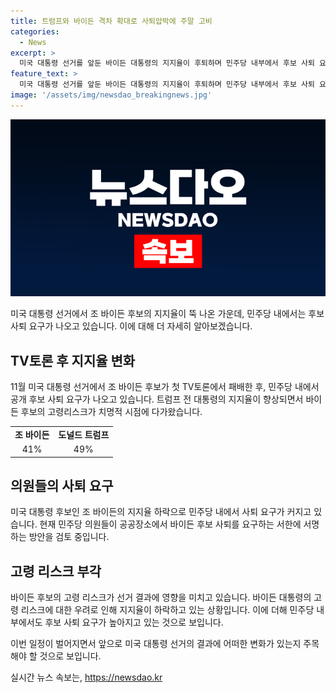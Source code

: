 ```yaml
---
title: 트럼프와 바이든 격차 확대로 사퇴압박에 주말 고비
categories:
  - News
excerpt: >
  미국 대통령 선거를 앞둔 바이든 대통령의 지지율이 후퇴하며 민주당 내부에서 후보 사퇴 요구가 나오는 가운데, 바이든 대통령의 고령 리스크에 대한 우려가 높아지고 있다. 지지율 격차가 벌어지는 가운데 바이든 대통령의 체력 문제에 대한 우려가 고조되고 있으며, 민주당 내에서는 후보 사퇴를 요구하는 의원들이 늘어나고 있다. 바이든 대통령은 완주 의지를 드러내며 고령 리스크에 대응하고 있지만, 현재의 지지율 상황에서 결단을 내릴 수 밖에 없을 것으로 분석된다.
feature_text: >
  미국 대통령 선거를 앞둔 바이든 대통령의 지지율이 후퇴하며 민주당 내부에서 후보 사퇴 요구가 나오는 가운데, 바이든 대통령의 고령 리스크에 대한 우려가 높아지고 있다. 지지율 격차가 벌어지는 가운데 바이든 대통령의 체력 문제에 대한 우려가 고조되고 있으며, 민주당 내에서는 후보 사퇴를 요구하는 의원들이 늘어나고 있다. 바이든 대통령은 완주 의지를 드러내며 고령 리스크에 대응하고 있지만, 현재의 지지율 상황에서 결단을 내릴 수 밖에 없을 것으로 분석된다.
image: '/assets/img/newsdao_breakingnews.jpg'
---
```


<p><img src="/assets/img/newsdao_breakingnews.jpg" alt="flaretime 속보" /></p>

<p>미국 대통령 선거에서 조 바이든 후보의 지지율이 뚝 나온 가운데, 민주당 내에서는 후보 사퇴 요구가 나오고 있습니다. 이에 대해 더 자세히 알아보겠습니다. </p>

<h2 data-ke-size="size26">TV토론 후 지지율 변화</h2>

<p data-ke-size="size16">11월 미국 대통령 선거에서 조 바이든 후보가 첫 TV토론에서 패배한 후, 민주당 내에서 공개 후보 사퇴 요구가 나오고 있습니다. 트럼프 전 대통령의 지지율이 향상되면서 바이든 후보의 고령리스크가 치명적 시점에 다가왔습니다.</p>

<table>
  <tr>
    <td style="text-align: center; height: 17px;"><b>조 바이든</b></td>
    <td style="text-align: center; height: 17px;"><b>도널드 트럼프</b></td>
  </tr>
  <tr>
    <td style="text-align: center; height: 17px;">41%</td>
    <td style="text-align: center; height: 17px;">49%</td>
  </tr>
</table>

<h2 data-ke-size="size26">의원들의 사퇴 요구</h2>

<p data-ke-size="size16">미국 대통령 후보인 조 바이든의 지지율 하락으로 민주당 내에서 사퇴 요구가 커지고 있습니다. 현재 민주당 의원들이 공공장소에서 바이든 후보 사퇴를 요구하는 서한에 서명하는 방안을 검토 중입니다.</p>

<h2 data-ke-size="size26">고령 리스크 부각</h2>

<p data-ke-size="size16">바이든 후보의 고령 리스크가 선거 결과에 영향을 미치고 있습니다. 바이든 대통령의 고령 리스크에 대한 우려로 인해 지지율이 하락하고 있는 상황입니다. 이에 더해 민주당 내부에서도 후보 사퇴 요구가 높아지고 있는 것으로 보입니다.</p>

<p>이번 일정이 벌어지면서 앞으로 미국 대통령 선거의 결과에 어떠한 변화가 있는지 주목해야 할 것으로 보입니다.</p>
실시간 뉴스 속보는, <a href="https://newsdao.kr" rel="dofollow">https://newsdao.kr</a>


